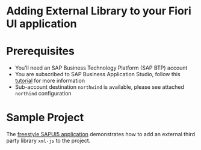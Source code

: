 # Adding External Library to your Fiori UI application

# Prerequisites

- You’ll need an SAP Business Technology Platform (SAP BTP) account
- You are subscribed to SAP Business Application Studio, follow this [tutorial](https://help.sap.com/products/SAP%20Business%20Application%20Studio/9d1db9835307451daa8c930fbd9ab264/6331319fd9ea4f0ea5331e21df329539.html) for more information
- Sub-account destination `northwind` is available, please see attached `northind` configuration

# Sample Project
The [freestyle SAPUI5 application](./ztravelapp/README.md) demonstrates how to add an external third party library `xml-js` to the project.